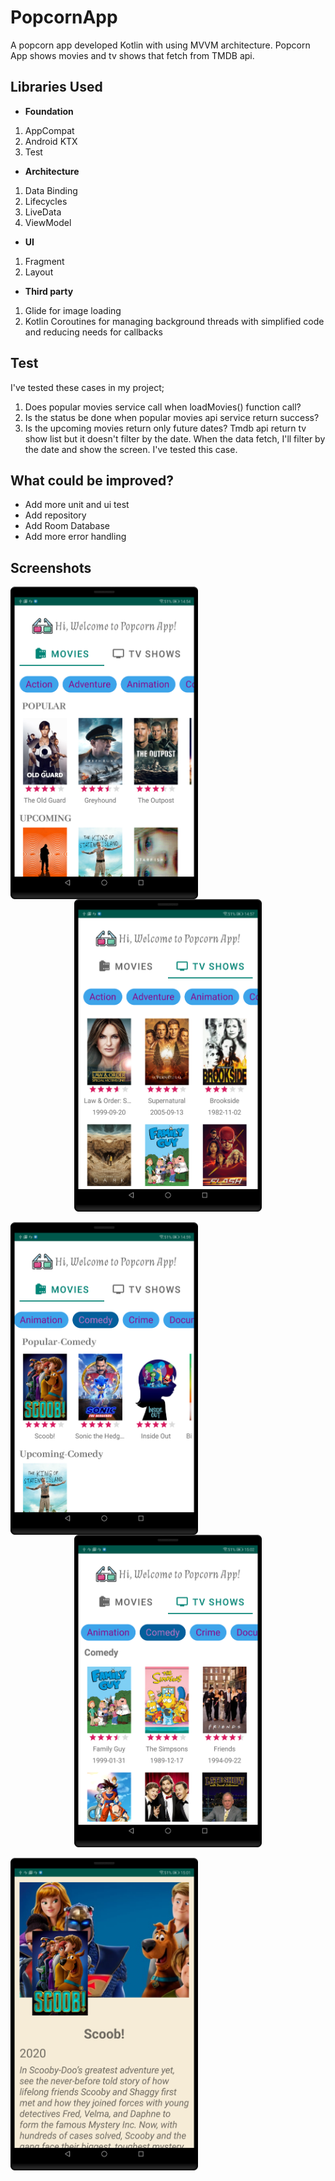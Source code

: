 # PopcornApp
A popcorn app developed Kotlin with using MVVM architecture. Popcorn App shows movies and tv shows that fetch from TMDB api.

## Libraries Used
- **Foundation**
1. AppCompat
2. Android KTX 
3. Test 
- **Architecture** 
1. Data Binding 
2. Lifecycles 
3. LiveData 
4. ViewModel
- **UI**
1. Fragment 
2. Layout 
- **Third party**
1. Glide for image loading
2. Kotlin Coroutines for managing background threads with simplified code and reducing needs for callbacks

## Test
I've tested these cases in my project;
1. Does popular movies service call when loadMovies() function call? 
2. Is the status be done when popular movies api service return success?
3. Is the upcoming movies return only future dates?
Tmdb api return tv show list but it doesn't filter by the date. When the data fetch, I'll filter by the date and show the screen. I've tested this case.  

## What could be improved?
- Add more unit and ui test
- Add repository
- Add Room Database
- Add more error handling

## Screenshots
<img align="left" src="./art/movies_screen.png" width="300" height="500">
<p align="center">
<img src="./art/tvshows_screen.png" width="300" height="500">
</p>
<img align="left" src="./art/movies_filter_screen.png" width="300" height="500">
<p align="center">
<img src="./art/tvshows_filter_screen.png" width="300" height="500">
</p>
<img align="left" src="./art/movie_detail_page_screen.png" width="300" height="500"/>
